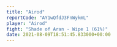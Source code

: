 ```yaml
---
title: "Airod"
reportCode: "AY1wQfdJ3FnWykmL"
player: "Airod"
fight: "Shade of Aran - Wipe 1 (61%)"
date: 2021-08-09T18:51:45.833000+00:00
---
```

